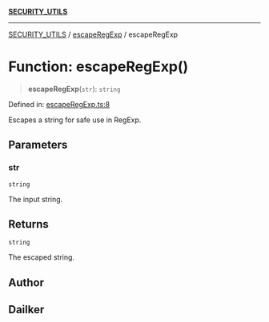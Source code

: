 [**SECURITY_UTILS**](../../README.md)

***

[SECURITY_UTILS](../../README.md) / [escapeRegExp](../README.md) / escapeRegExp

# Function: escapeRegExp()

> **escapeRegExp**(`str`): `string`

Defined in: [escapeRegExp.ts:8](https://github.com/dailker/everyutil-js/blob/b3e269da55b7d96c15eb37e98c5c4f6b94f05f6f/src/security/escapeRegExp.ts#L8)

Escapes a string for safe use in RegExp.

## Parameters

### str

`string`

The input string.

## Returns

`string`

The escaped string.

## Author

## Dailker
